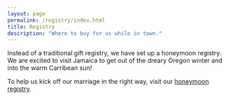 ```yaml
---
layout: page
permalink: /registry/index.html
title: Registry
description: "Where to buy for us while in town."
---
```


Instead of a traditional gift registry, we have set up a honeymoon registry. We are excited to visit Jamaica to get out of the dreary Oregon winter and into the warm Carribean sun!

To help us kick off our marriage in the right way, visit our <a href="https://www.zola.com/registry/zl/collection/honeymoon-fund6" target="_blank">honeymoon registry</a>.